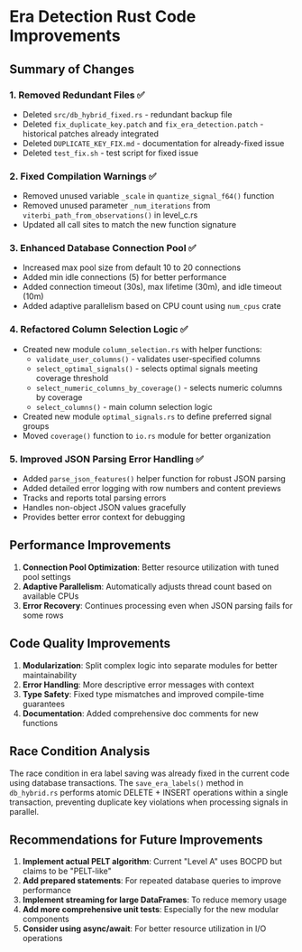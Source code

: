 # Era Detection Rust Code Improvements

## Summary of Changes

### 1. Removed Redundant Files ✅
- Deleted `src/db_hybrid_fixed.rs` - redundant backup file
- Deleted `fix_duplicate_key.patch` and `fix_era_detection.patch` - historical patches already integrated
- Deleted `DUPLICATE_KEY_FIX.md` - documentation for already-fixed issue
- Deleted `test_fix.sh` - test script for fixed issue

### 2. Fixed Compilation Warnings ✅
- Removed unused variable `_scale` in `quantize_signal_f64()` function
- Removed unused parameter `_num_iterations` from `viterbi_path_from_observations()` in level_c.rs
- Updated all call sites to match the new function signature

### 3. Enhanced Database Connection Pool ✅
- Increased max pool size from default 10 to 20 connections
- Added min idle connections (5) for better performance
- Added connection timeout (30s), max lifetime (30m), and idle timeout (10m)
- Added adaptive parallelism based on CPU count using `num_cpus` crate

### 4. Refactored Column Selection Logic ✅
- Created new module `column_selection.rs` with helper functions:
  - `validate_user_columns()` - validates user-specified columns
  - `select_optimal_signals()` - selects optimal signals meeting coverage threshold
  - `select_numeric_columns_by_coverage()` - selects numeric columns by coverage
  - `select_columns()` - main column selection logic
- Created new module `optimal_signals.rs` to define preferred signal groups
- Moved `coverage()` function to `io.rs` module for better organization

### 5. Improved JSON Parsing Error Handling ✅
- Added `parse_json_features()` helper function for robust JSON parsing
- Added detailed error logging with row numbers and content previews
- Tracks and reports total parsing errors
- Handles non-object JSON values gracefully
- Provides better error context for debugging

## Performance Improvements

1. **Connection Pool Optimization**: Better resource utilization with tuned pool settings
2. **Adaptive Parallelism**: Automatically adjusts thread count based on available CPUs
3. **Error Recovery**: Continues processing even when JSON parsing fails for some rows

## Code Quality Improvements

1. **Modularization**: Split complex logic into separate modules for better maintainability
2. **Error Handling**: More descriptive error messages with context
3. **Type Safety**: Fixed type mismatches and improved compile-time guarantees
4. **Documentation**: Added comprehensive doc comments for new functions

## Race Condition Analysis

The race condition in era label saving was already fixed in the current code using database transactions. The `save_era_labels()` method in `db_hybrid.rs` performs atomic DELETE + INSERT operations within a single transaction, preventing duplicate key violations when processing signals in parallel.

## Recommendations for Future Improvements

1. **Implement actual PELT algorithm**: Current "Level A" uses BOCPD but claims to be "PELT-like"
2. **Add prepared statements**: For repeated database queries to improve performance
3. **Implement streaming for large DataFrames**: To reduce memory usage
4. **Add more comprehensive unit tests**: Especially for the new modular components
5. **Consider using async/await**: For better resource utilization in I/O operations